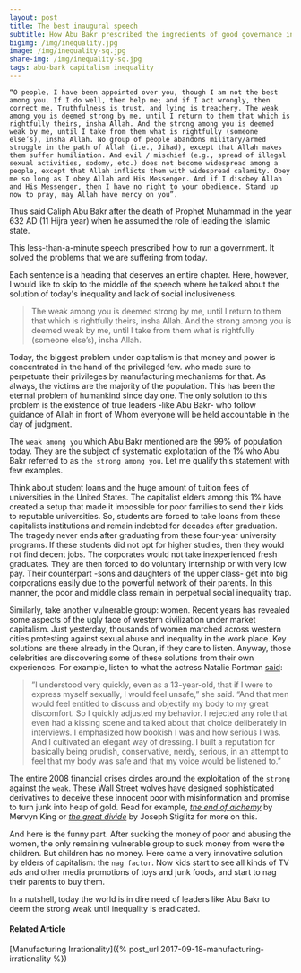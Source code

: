 ```yaml
---
layout: post
title: The best inaugural speech
subtitle: How Abu Bakr prescribed the ingredients of good governance in 50 seconds
bigimg: /img/inequality.jpg
image: /img/inequality-sq.jpg
share-img: /img/inequality-sq.jpg
tags: abu-bark capitalism inequality
---
```


`
“O people, I have been appointed over you, though I am not the best among you. If I do well, then help me; and if I act wrongly, then correct me. Truthfulness is trust, and lying is treachery. The weak among you is deemed strong by me, until I return to them that which is rightfully theirs, insha Allah. And the strong among you is deemed weak by me, until I take from them what is rightfully (someone else’s), insha Allah. No group of people abandons military/armed struggle in the path of Allah (i.e., Jihad), except that Allah makes them suffer humiliation. And evil / mischief (e.g., spread of illegal sexual activities, sodomy, etc.) does not become widespread among a people, except that Allah inflicts them with widespread calamity. Obey me so long as I obey Allah and His Messenger. And if I disobey Allah and His Messenger, then I have no right to your obedience. Stand up now to pray, may Allah have mercy on you”.
`

Thus said Caliph Abu Bakr after the death of Prophet Muhammad in the year 632 AD (11 Hijra year) when he assumed the role of leading the Islamic state. 

This less-than-a-minute speech prescribed how to run a government.  It solved the problems that we are suffering from today.

Each sentence is a heading that deserves an entire chapter. Here, however, I would like to skip to the middle of the speech where he talked about the solution of today's inequality and lack of social inclusiveness. 

>The weak among you is deemed strong by me, until I return to them that which is rightfully theirs, insha Allah. And the strong among you is deemed weak by me, until I take from them what is rightfully (someone else’s), insha Allah.

Today, the biggest problem under capitalism is that money and power is concentrated in the hand of the privileged few. who made sure to perpetuate their privileges by manufacturing mechanisms for that. As always, the victims are the majority of the population. This has been the eternal problem of humankind since day one. The only solution to this problem is the existence of true leaders -like Abu Bakr- who follow guidance of Allah in front of Whom everyone will be held  accountable in the day of judgment.

The `weak among you` which Abu Bakr mentioned are the 99% of population today. They are the subject of systematic exploitation of the 1% who Abu Bakr referred to as `the strong among you`. Let me qualify this statement with few examples. 

Think about student loans and the huge amount of tuition fees of universities in the United States. The capitalist elders among this 1% have created a setup that made it impossible for poor families to send their kids to reputable universities. So, students are forced to take loans from these capitalists institutions and remain indebted for decades after graduation. The tragedy never ends after graduating from these four-year university programs. If these students did not opt for higher studies, then they would not find decent jobs. The corporates would not take inexperienced fresh graduates. They are then forced to do voluntary internship or with very low pay. Their counterpart -sons and daughters of the upper class- get into big corporations easily due to the powerful network of their parents. In this manner, the poor and middle class remain in perpetual social inequality trap.

Similarly, take another vulnerable group: women. Recent years has revealed some aspects of the ugly face of western civilization under market capitalism. Just yesterday, thousands of women marched across western cities protesting against sexual abuse and inequality in the work place. Key solutions are there already in the Quran, if they care to listen. Anyway, those celebrities are discovering some of these solutions from their own experiences. For example, listen to what the actress Natalie Portman [said](https://www.vox.com/2018/1/21/16917130/natalie-portman-womens-march):

> ”I understood very quickly, even as a 13-year-old, that if I were to express myself sexually, I would feel unsafe,” she said. “And that men would feel entitled to discuss and objectify my body to my great discomfort. So I quickly adjusted my behavior. I rejected any role that even had a kissing scene and talked about that choice deliberately in interviews. I emphasized how bookish I was and how serious I was. And I cultivated an elegant way of dressing. I built a reputation for basically being prudish, conservative, nerdy, serious, in an attempt to feel that my body was safe and that my voice would be listened to.”

The entire 2008 financial crises circles around the exploitation of the `strong` against the `weak`. These Wall Street wolves have designed sophisticated derivatives to deceive these innocent poor with misinformation and promise to turn junk into heap of gold. Read for example, *[the end of alchemy](https://www.amazon.co.uk/End-Alchemy-Banking-Future-Economy/dp/0393247023)* by Mervyn King or *[the great divide](https://www.amazon.com/dp/B00OKUX35A/ref=cm_sw_r_tw_dp_U_x_vgJzAb3ER0BVY)* by Joseph Stiglitz for more on this. 

And here is the funny part. After sucking the money of poor and abusing the women, the only remaining vulnerable group to suck money from were the children. But children has no money. Here came a very innovative solution by elders of capitalism: the `nag factor`. Now kids start to see all kinds of TV ads and other media promotions of toys and junk foods, and start to nag their parents to buy them. 

In a nutshell, today the world is in dire need of leaders like Abu Bakr to deem the strong weak until inequality is eradicated. 

#### Related Article

[Manufacturing Irrationality]({% post_url 2017-09-18-manufacturing-irrationality %})
